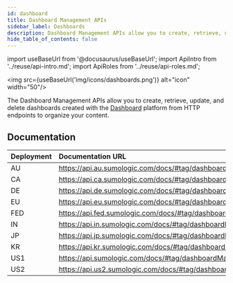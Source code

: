 ```yaml
---
id: dashboard
title: Dashboard Management APIs
sidebar_label: Dashboards
description: Dashboard Management APIs allow you to create, retrieve, update, and delete dashboards
hide_table_of_contents: false
---
```


import useBaseUrl from '@docusaurus/useBaseUrl';
import ApiIntro from '../reuse/api-intro.md';
import ApiRoles from '../reuse/api-roles.md';

<img src={useBaseUrl('img/icons/dashboards.png')} alt="icon" width="50"/>

The Dashboard Management APIs allow you to create, retrieve, update, and delete dashboards created with the [Dashboard](/docs/dashboards) platform from HTTP endpoints to organize your content.

## Documentation

<ApiIntro/>

|Deployment|Documentation URL                |
|:----------|:-------------------|
|AU        |https://api.au.sumologic.com/docs/#tag/dashboardManagement   |
|CA        |https://api.ca.sumologic.com/docs/#tag/dashboardManagement   |
|DE        |https://api.de.sumologic.com/docs/#tag/dashboardManagement   |
|EU        |https://api.eu.sumologic.com/docs/#tag/dashboardManagement   |
|FED       |https://api.fed.sumologic.com/docs/#tag/dashboardManagement  |
|IN        |https://api.in.sumologic.com/docs/#tag/dashboardManagement   |
|JP        |https://api.jp.sumologic.com/docs/#tag/dashboardManagement   |
|KR        |https://api.kr.sumologic.com/docs/#tag/dashboardManagement   |
|US1       |https://api.sumologic.com/docs/#tag/dashboardManagement      |
|US2       |https://api.us2.sumologic.com/docs/#tag/dashboardManagement  |

<!-- ## Required role capabilities

<ApiRoles/>

* Dashboards (all capabilities)

-->

